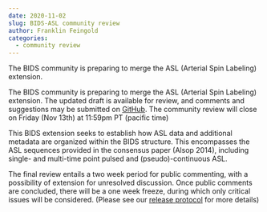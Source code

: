 ```yaml
---
date: 2020-11-02
slug: BIDS-ASL community review
author: Franklin Feingold
categories:
  - community review
---
```


The BIDS community is preparing to merge the ASL (Arterial Spin Labeling) extension.

<!-- more -->

The BIDS community is preparing to merge the ASL (Arterial Spin Labeling) extension. The updated draft is available for review, and comments and suggestions may be submitted on [GitHub](https://github.com/bids-standard/bids-specification/pull/652). The community review will close on Friday (Nov 13th) at 11:59pm PT (pacific time)

This BIDS extension seeks to establish how ASL data and additional metadata are organized within the BIDS structure. This encompasses the ASL sequences provided in the consensus paper (Alsop 2014), including single- and multi-time point pulsed and (pseudo)-continuous ASL.

The final review entails a two week period for public commenting, with a possibility of extension for unresolved discussion. Once public comments are concluded, there will be a one week freeze, during which only critical issues will be considered. (Please see our [release protocol](https://github.com/bids-standard/bids-specification/blob/master/Release_Protocol.md) for more details)
